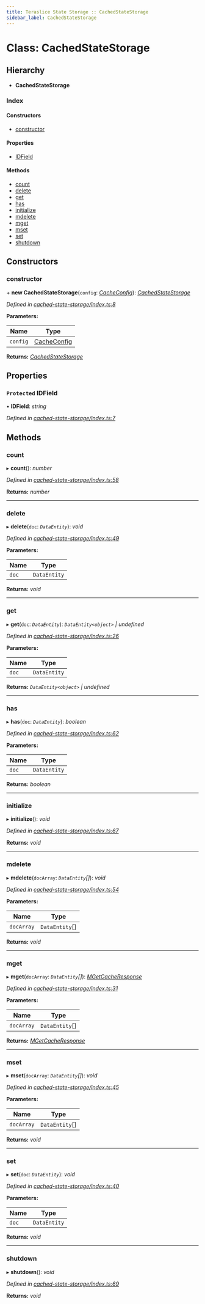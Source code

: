 ```yaml
---
title: Teraslice State Storage :: CachedStateStorage
sidebar_label: CachedStateStorage
---
```


# Class: CachedStateStorage

## Hierarchy

* **CachedStateStorage**

### Index

#### Constructors

* [constructor](cachedstatestorage.md#constructor)

#### Properties

* [IDField](cachedstatestorage.md#protected-idfield)

#### Methods

* [count](cachedstatestorage.md#count)
* [delete](cachedstatestorage.md#delete)
* [get](cachedstatestorage.md#get)
* [has](cachedstatestorage.md#has)
* [initialize](cachedstatestorage.md#initialize)
* [mdelete](cachedstatestorage.md#mdelete)
* [mget](cachedstatestorage.md#mget)
* [mset](cachedstatestorage.md#mset)
* [set](cachedstatestorage.md#set)
* [shutdown](cachedstatestorage.md#shutdown)

## Constructors

###  constructor

\+ **new CachedStateStorage**(`config`: *[CacheConfig](../interfaces/cacheconfig.md)*): *[CachedStateStorage](cachedstatestorage.md)*

*Defined in [cached-state-storage/index.ts:8](https://github.com/terascope/teraslice/blob/5e4063e2/packages/teraslice-state-storage/src/cached-state-storage/index.ts#L8)*

**Parameters:**

Name | Type |
------ | ------ |
`config` | [CacheConfig](../interfaces/cacheconfig.md) |

**Returns:** *[CachedStateStorage](cachedstatestorage.md)*

## Properties

### `Protected` IDField

• **IDField**: *string*

*Defined in [cached-state-storage/index.ts:7](https://github.com/terascope/teraslice/blob/5e4063e2/packages/teraslice-state-storage/src/cached-state-storage/index.ts#L7)*

## Methods

###  count

▸ **count**(): *number*

*Defined in [cached-state-storage/index.ts:58](https://github.com/terascope/teraslice/blob/5e4063e2/packages/teraslice-state-storage/src/cached-state-storage/index.ts#L58)*

**Returns:** *number*

___

###  delete

▸ **delete**(`doc`: *`DataEntity`*): *void*

*Defined in [cached-state-storage/index.ts:49](https://github.com/terascope/teraslice/blob/5e4063e2/packages/teraslice-state-storage/src/cached-state-storage/index.ts#L49)*

**Parameters:**

Name | Type |
------ | ------ |
`doc` | `DataEntity` |

**Returns:** *void*

___

###  get

▸ **get**(`doc`: *`DataEntity`*): *`DataEntity<object>` | undefined*

*Defined in [cached-state-storage/index.ts:26](https://github.com/terascope/teraslice/blob/5e4063e2/packages/teraslice-state-storage/src/cached-state-storage/index.ts#L26)*

**Parameters:**

Name | Type |
------ | ------ |
`doc` | `DataEntity` |

**Returns:** *`DataEntity<object>` | undefined*

___

###  has

▸ **has**(`doc`: *`DataEntity`*): *boolean*

*Defined in [cached-state-storage/index.ts:62](https://github.com/terascope/teraslice/blob/5e4063e2/packages/teraslice-state-storage/src/cached-state-storage/index.ts#L62)*

**Parameters:**

Name | Type |
------ | ------ |
`doc` | `DataEntity` |

**Returns:** *boolean*

___

###  initialize

▸ **initialize**(): *void*

*Defined in [cached-state-storage/index.ts:67](https://github.com/terascope/teraslice/blob/5e4063e2/packages/teraslice-state-storage/src/cached-state-storage/index.ts#L67)*

**Returns:** *void*

___

###  mdelete

▸ **mdelete**(`docArray`: *`DataEntity`[]*): *void*

*Defined in [cached-state-storage/index.ts:54](https://github.com/terascope/teraslice/blob/5e4063e2/packages/teraslice-state-storage/src/cached-state-storage/index.ts#L54)*

**Parameters:**

Name | Type |
------ | ------ |
`docArray` | `DataEntity`[] |

**Returns:** *void*

___

###  mget

▸ **mget**(`docArray`: *`DataEntity`[]*): *[MGetCacheResponse](../interfaces/mgetcacheresponse.md)*

*Defined in [cached-state-storage/index.ts:31](https://github.com/terascope/teraslice/blob/5e4063e2/packages/teraslice-state-storage/src/cached-state-storage/index.ts#L31)*

**Parameters:**

Name | Type |
------ | ------ |
`docArray` | `DataEntity`[] |

**Returns:** *[MGetCacheResponse](../interfaces/mgetcacheresponse.md)*

___

###  mset

▸ **mset**(`docArray`: *`DataEntity`[]*): *void*

*Defined in [cached-state-storage/index.ts:45](https://github.com/terascope/teraslice/blob/5e4063e2/packages/teraslice-state-storage/src/cached-state-storage/index.ts#L45)*

**Parameters:**

Name | Type |
------ | ------ |
`docArray` | `DataEntity`[] |

**Returns:** *void*

___

###  set

▸ **set**(`doc`: *`DataEntity`*): *void*

*Defined in [cached-state-storage/index.ts:40](https://github.com/terascope/teraslice/blob/5e4063e2/packages/teraslice-state-storage/src/cached-state-storage/index.ts#L40)*

**Parameters:**

Name | Type |
------ | ------ |
`doc` | `DataEntity` |

**Returns:** *void*

___

###  shutdown

▸ **shutdown**(): *void*

*Defined in [cached-state-storage/index.ts:69](https://github.com/terascope/teraslice/blob/5e4063e2/packages/teraslice-state-storage/src/cached-state-storage/index.ts#L69)*

**Returns:** *void*
